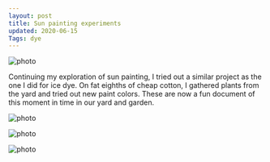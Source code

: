 ```yaml
---
layout: post
title: Sun painting experiments
updated: 2020-06-15
Tags: dye
---
```


![photo](https://caitlinmeyer.github.io/project-log/images/sundye-1.JPG)

Continuing my exploration of sun painting, I tried out a similar project as the one I did for ice dye. On fat eighths of cheap cotton, I gathered plants from the yard and tried out new paint colors. These are now a fun document of this moment in time in our yard and garden.

![photo](https://caitlinmeyer.github.io/project-log/images/sundye-2.JPG)

![photo](https://caitlinmeyer.github.io/project-log/images/sundye-3.JPG)

![photo](https://caitlinmeyer.github.io/project-log/images/sundye-4.JPG)


